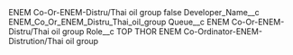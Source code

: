 <?xml version="1.0" encoding="UTF-8"?>
<CustomMetadata xmlns="http://soap.sforce.com/2006/04/metadata" xmlns:xsi="http://www.w3.org/2001/XMLSchema-instance" xmlns:xsd="http://www.w3.org/2001/XMLSchema">
    <label>ENEM Co-Or-ENEM-Distru/Thai oil group</label>
    <protected>false</protected>
    <values>
        <field>Developer_Name__c</field>
        <value xsi:type="xsd:string">ENEM_Co_Or_ENEM_Distru_Thai_oil_group</value>
    </values>
    <values>
        <field>Queue__c</field>
        <value xsi:type="xsd:string">ENEM Co-Or-ENEM-Distru/Thai oil group</value>
    </values>
    <values>
        <field>Role__c</field>
        <value xsi:type="xsd:string">TOP THOR ENEM Co-Ordinator-ENEM-Distrution/Thai oil group</value>
    </values>
</CustomMetadata>
